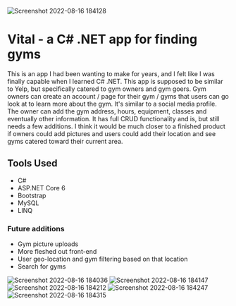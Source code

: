 ![Screenshot 2022-08-16 184128](https://user-images.githubusercontent.com/103011750/186256253-f6f33f36-7498-4850-8e2f-8e99d7f86afa.png)

# Vital - a C# .NET app for finding gyms

This is an app I had been wanting to make for years, and I felt like I was finally capable when I learned C# .NET. This app is supposed to be similar to Yelp, but specifically catered to gym owners and gym goers. Gym owners can create an account / page for their gym / gyms that users can go look at to learn more about the gym. It's similar to a social media profile. The owner can add the gym address, hours, equipment, classes and eventually other information. It has full CRUD functionality and is, but still needs a few additions. I think it would be much closer to a finished product if owners could add pictures and users could add their location and see gyms catered toward their current area.

## Tools Used

- C#
- ASP.NET Core 6
- Bootstrap
- MySQL
- LINQ

<!-- ### `Check it out here`
[Champ View](https://lol-react-app.vercel.app/) -->

### Future additions
- Gym picture uploads
- More fleshed out front-end
- User geo-location and gym filtering based on that location
- Search for gyms


![Screenshot 2022-08-16 184036](https://user-images.githubusercontent.com/103011750/186256271-50874780-80a0-4024-a575-9b667fa5cd2d.png)
![Screenshot 2022-08-16 184147](https://user-images.githubusercontent.com/103011750/186256279-34ded53c-0958-4054-9e64-f11f5da6640a.png)
![Screenshot 2022-08-16 184212](https://user-images.githubusercontent.com/103011750/186256286-2b639241-7939-4d80-afa9-c1aa3e6c0258.png)
![Screenshot 2022-08-16 184247](https://user-images.githubusercontent.com/103011750/186256295-9f95ccd4-b14c-4ad6-8d0c-421b4c882051.png)
![Screenshot 2022-08-16 184315](https://user-images.githubusercontent.com/103011750/186256304-5d35d8e4-8aa7-4220-a14c-d30d51e684cc.png)
